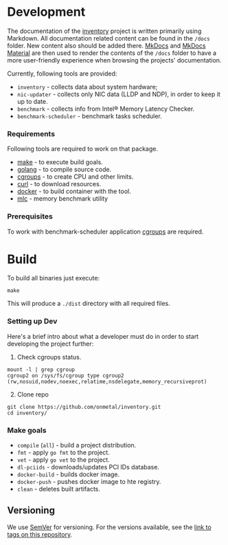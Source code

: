 # Development

The documentation of the [inventory](https://github.com/onmetal/inventory) project is written primarily using Markdown.
All documentation related content can be found in the `/docs` folder. New content also should be added there.
[MkDocs](https://www.mkdocs.org/) and [MkDocs Material](https://squidfunk.github.io/mkdocs-material/) are then used to render the contents of the `/docs` folder to have a more user-friendly experience when browsing the projects' documentation.

Currently, following tools are provided:
- `inventory` - collects data about system hardware;
- `nic-updater` - collects only NIC data (LLDP and NDP), in order to keep it up to date.
- `benchmark` - collects info from Intel® Memory Latency Checker.
- `benchmark-scheduler` - benchmark tasks scheduler.

### Requirements
Following tools are required to work on that package.

- [make](https://www.gnu.org/software/make/) - to execute build goals.
- [golang](https://golang.org/) - to compile source code.
- [cgroups](https://www.kernel.org/doc/Documentation/cgroup-v2.txt) - to create CPU and other limits.
- [curl](https://curl.se/) - to download resources.
- [docker](https://www.docker.com/) - to build container with the tool.
- [mlc](https://software.intel.com/content/www/us/en/develop/articles/intelr-memory-latency-checker.html) - memory benchmark utility

### Prerequisites
To work with benchmark-scheduler application [cgroups](https://www.kernel.org/doc/Documentation/cgroup-v2.txt) are required.

# Build

To build all binaries just execute:
```shell
make 
```
This will produce a `./dist` directory with all required files. 

### Setting up Dev

Here's a brief intro about what a developer must do in order to start developing
the project further:

1. Check cgroups status.

```shell
mount -l | grep cgroup
cgroup2 on /sys/fs/cgroup type cgroup2 (rw,nosuid,nodev,noexec,relatime,nsdelegate,memory_recursiveprot)
```

2. Clone repo

```shell
git clone https://github.com/onmetal/inventory.git
cd inventory/
```

### Make goals

- `compile` (`all`) - build a project distribution.
- `fmt` - apply `go fmt` to the project.
- `vet` - apply `go vet` to the project.
- `dl-pciids` - downloads/updates PCI IDs database.
- `docker-build` - builds docker image.
- `docker-push` - pushes docker image to hte registry.
- `clean` - deletes built artifacts.

## Versioning

We use [SemVer](http://semver.org/) for versioning. For the versions available, see the [link to tags on this repository](https://github.com/onmetal/benchmark-scheduler/tags).

